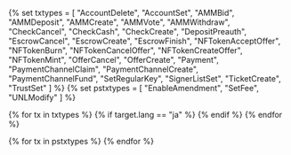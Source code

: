 {% set txtypes = [
    "AccountDelete",
    "AccountSet",
    "AMMBid",
    "AMMDeposit",
    "AMMCreate",
    "AMMVote",
    "AMMWithdraw",
    "CheckCancel",
    "CheckCash",
    "CheckCreate",
    "DepositPreauth",
    "EscrowCancel",
    "EscrowCreate",
    "EscrowFinish",
    "NFTokenAcceptOffer",
    "NFTokenBurn",
    "NFTokenCancelOffer",
    "NFTokenCreateOffer",
    "NFTokenMint",
    "OfferCancel",
    "OfferCreate",
    "Payment",
    "PaymentChannelClaim",
    "PaymentChannelCreate",
    "PaymentChannelFund",
    "SetRegularKey",
    "SignerListSet",
    "TicketCreate",
    "TrustSet"
] %}
{% set pstxtypes = [ "EnableAmendment", "SetFee", "UNLModify" ] %}


{% for tx in txtypes %}
{% if target.lang == "ja" %}
{% endif %}
{% endfor %}

{% for tx in pstxtypes %}
{% endfor %}
